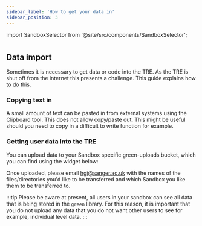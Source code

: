 ```yaml
---
sidebar_label: 'How to get your data in'
sidebar_position: 3
---
```

import SandboxSelector from '@site/src/components/SandboxSelector';

#

## Data import

Sometimes it is necessary to get data or code into the TRE. As the
TRE is shut off from the internet this presents a challenge. This guide
explains how to do this.

### Copying text in
A small amount of text can be pasted in from external systems using the Clipboard tool. This does not allow copy/paste out. This might be useful should you need to copy in a difficult to write function for example. 

### Getting user data into the TRE

You can upload data to your Sandbox specific green-uploads bucket, which you can find using the widget below:

<SandboxSelector />


Once uploaded, please email [hgi@sanger.ac.uk](mailto:hgi@sanger.ac.uk) with the names of the files/directories you'd like to be transferred and which Sandbox you like them to be transferred to.

:::tip
Please be aware at present, all users in your sandbox can see all data
that is being stored in the `green` library. For this reason, it is important that you do not upload any data that you do not want other users to see for example, individual level data.
:::
